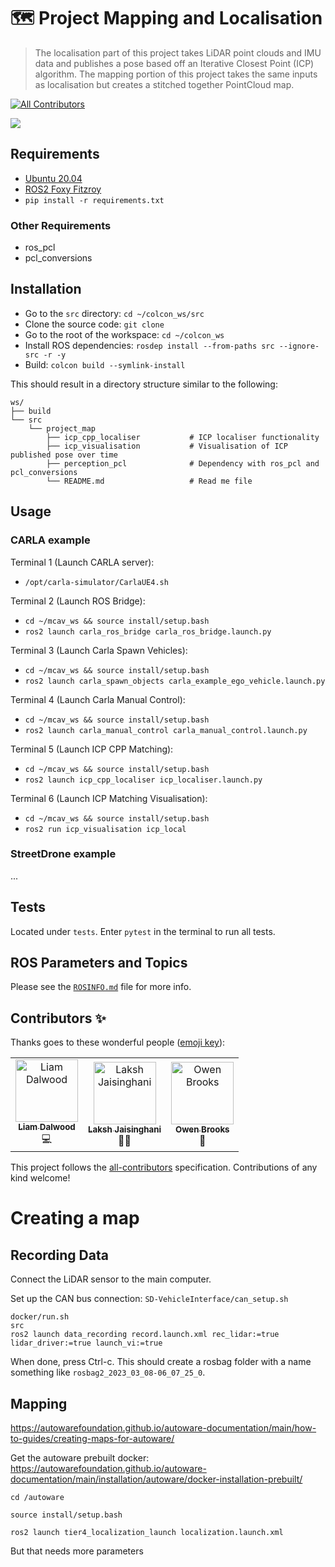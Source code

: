 <!-- Add an appropriate emoji infornt of the project name, project name numt be Heading 1 (#) -->
# 🗺️ Project Mapping and Localisation

<!-- A very short blurb about the project -->
> The localisation part of this project takes LiDAR point clouds and IMU data and publishes a pose based off an Iterative Closest Point (ICP) 
algorithm. The mapping portion of this project takes the same inputs as localisation but creates a stitched together PointCloud map.

<!-- badges, must include contributors. Tests, and others can be added if you want. -->
[![All Contributors](https://img.shields.io/badge/all_contributors-1-orange.svg?style=flat-square)](#contributors)

<!-- A screenshot or Gif of the working project -->
![](images/ex.png)

<!-- All requirements of the project should be links to where we can install them -->
<!-- pip dependencies must be added into a requirements.txt file -->
## Requirements
- [Ubuntu 20.04](https://ubuntu.com/download/desktop)
- [ROS2 Foxy Fitzroy](https://docs.ros.org/en/foxy/Installation.html)
- ```pip install -r requirements.txt``` 

### Other Requirements
- ros_pcl
- pcl_conversions

<!-- Very simple installation procedure. If you can't install within 5 single line bullet points, you need to refactor your code to be  \
able to do so -->
## Installation
- Go to the `src` directory: `cd ~/colcon_ws/src`
- Clone the source code: `git clone `
- Go to the root of the workspace: `cd ~/colcon_ws`
- Install ROS dependencies: `rosdep install --from-paths src --ignore-src -r -y`
- Build: `colcon build --symlink-install`

<!-- Directory structure gives a brief on what folders contain what. -->
This should result in a directory structure similar to the following:
```
ws/                                                     
├── build                                                                                                               
└── src
    └── project_map
        ├── icp_cpp_localiser           # ICP localiser functionality
        ├── icp_visualisation           # Visualisation of ICP published pose over time
        ├── perception_pcl              # Dependency with ros_pcl and pcl_conversions
        └── README.md                   # Read me file
```

## Usage
<!-- 
 Usage instructions must be concise. Any export statements must be added to .bashrc (add steps in either requirements of installation).

It should follow the structure mentioned below:
Terminal # (What are we doing):
- `shell code`
-->

### CARLA example 
Terminal 1 (Launch CARLA server):
- `/opt/carla-simulator/CarlaUE4.sh`

Terminal 2 (Launch ROS Bridge):
- `cd ~/mcav_ws && source install/setup.bash`
- `ros2 launch carla_ros_bridge carla_ros_bridge.launch.py`

Terminal 3 (Launch Carla Spawn Vehicles):
- `cd ~/mcav_ws && source install/setup.bash`
- `ros2 launch carla_spawn_objects carla_example_ego_vehicle.launch.py`

Terminal 4 (Launch Carla Manual Control):
- `cd ~/mcav_ws && source install/setup.bash`
- `ros2 launch carla_manual_control carla_manual_control.launch.py`

Terminal 5 (Launch ICP CPP Matching):
- `cd ~/mcav_ws && source install/setup.bash`
- `ros2 launch icp_cpp_localiser icp_localiser.launch.py`

Terminal 6 (Launch ICP Matching Visualisation):
- `cd ~/mcav_ws && source install/setup.bash`
- `ros2 run icp_visualisation icp_local`


### StreetDrone example
...

## Tests

Located under `tests`. Enter `pytest` in the terminal to run all tests.

## ROS Parameters and Topics
Please see the [`ROSINFO.md`](https://github.com/Monash-Connected-Autonomous-Vehicle/mcav-GitHub-documentation-standard/blob/main/ROSINFO.md) file for more info.



## Contributors ✨

Thanks goes to these wonderful people ([emoji key](https://allcontributors.org/docs/en/emoji-key)):

<!-- ALL-CONTRIBUTORS-LIST:START - Do not remove or modify this section -->
<!-- prettier-ignore -->
<table>
    <tr>
        <td align="center"><a href="https://github.com/ldalwood"><img src="https://avatars.githubusercontent.com/u/69286161?v=4" width="100px;" alt="Liam Dalwood"/><br /><sub><b>Liam Dalwood</b></sub></a><br /><a title="Code">💻</a></td>
        <td align="center"><a href="https://github.com/lakshjaisinghani"><img src="https://avatars3.githubusercontent.com/u/45281017?v=4" width="100px;" alt="Laksh Jaisinghani"/><br /><sub><b>Laksh Jaisinghani</b></sub></a><br /><a title="Mentoring">🧑‍🏫 </a></td>
        <td align="center"><a href="https://github.com/owenbrooks"><img src="https://avatars.githubusercontent.com/u/7232997?v=4" width="100px;" alt="Owen Brooks"/><br /><sub><b>Owen Brooks</b></sub></a><br /><a title="Review">👀 </a></td>
    </tr>
</table>

<!-- ALL-CONTRIBUTORS-LIST:END -->

This project follows the [all-contributors](https://github.com/all-contributors/all-contributors) specification. Contributions of any kind welcome!
# Creating a map

## Recording Data
Connect the LiDAR sensor to the main computer. 

Set up the CAN bus connection: 
`SD-VehicleInterface/can_setup.sh`

```
docker/run.sh
src
ros2 launch data_recording record.launch.xml rec_lidar:=true lidar_driver:=true launch_vi:=true
```
When done, press Ctrl-c. This should create a rosbag folder with a name something like `rosbag2_2023_03_08-06_07_25_0`.

## Mapping
https://autowarefoundation.github.io/autoware-documentation/main/how-to-guides/creating-maps-for-autoware/

Get the autoware prebuilt docker: https://autowarefoundation.github.io/autoware-documentation/main/installation/autoware/docker-installation-prebuilt/

```
cd /autoware

source install/setup.bash

ros2 launch tier4_localization_launch localization.launch.xml
```
But that needs more parameters
